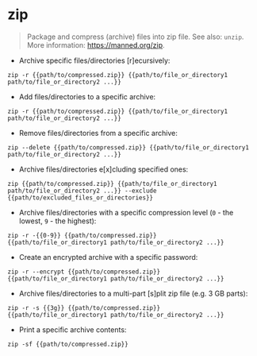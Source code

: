 # zip

> Package and compress (archive) files into zip file.
> See also: `unzip`.
> More information: <https://manned.org/zip>.

- Archive specific files/directories [r]ecursively:

`zip -r {{path/to/compressed.zip}} {{path/to/file_or_directory1 path/to/file_or_directory2 ...}}`

- Add files/directories to a specific archive:

`zip -r {{path/to/compressed.zip}} {{path/to/file_or_directory1 path/to/file_or_directory2 ...}}`

- Remove files/directories from a specific archive:

`zip --delete {{path/to/compressed.zip}} {{path/to/file_or_directory1 path/to/file_or_directory2 ...}}`

- Archive files/directories e[x]cluding specified ones:

`zip {{path/to/compressed.zip}} {{path/to/file_or_directory1 path/to/file_or_directory2 ...}} --exclude {{path/to/excluded_files_or_directories}}`

- Archive files/directories with a specific compression level (`0` - the lowest, `9` - the highest):

`zip -r -{{0-9}} {{path/to/compressed.zip}} {{path/to/file_or_directory1 path/to/file_or_directory2 ...}}`

- Create an encrypted archive with a specific password:

`zip -r --encrypt {{path/to/compressed.zip}} {{path/to/file_or_directory1 path/to/file_or_directory2 ...}}`

- Archive files/directories to a multi-part [s]plit zip file (e.g. 3 GB parts):

`zip -r -s {{3g}} {{path/to/compressed.zip}} {{path/to/file_or_directory1 path/to/file_or_directory2 ...}}`

- Print a specific archive contents:

`zip -sf {{path/to/compressed.zip}}`
